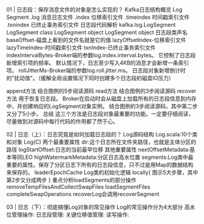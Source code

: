 01 | 日志段：保存消息文件的对象是怎么实现的？
Kafka日志结构概览
    Log Segment
        .log 消息日志文件
        .index 位移索引文件
        .timeindex 时间戳索引文件
        .txnindex 已终止事务索引文件
日志段代码解析
    kafka.log.LogSegment
        LogSegment class
        LogSegment object
        LogSegment object
日志段类声名
    baseOffset-磁盘上看到的文件名就是它的值
    lazyOffsetIndex-位移索引文件
    lazyTimeIndex-时间戳索引文件
    txnIndex-已终止事务索引文件
    indexIntervalBytes-Broker端的参数log.index.interval.bytes。
        它控制了日志段新增索引项的频率。
        默认情况下，日志至少写入4KB的消息才会新增一条索引项。
    rollJitterMs-Broker端的参数log.roll.jitter.ms。
        日志段对象新增倒计时的"扰动值"。（缓解全局设置情况下同时创建多个日志段的磁盘IO压力）

append方法
    结合图例的5步阅读源码
read方法
    结合图例的3步阅读源码
recover方法
    用于恢复日志段。
    Broker在启动时会从磁盘上加载所有的日志段信息到内存中，并创建响应的LogSegment对象实例。
    结合图例的3步阅读源码，其中第二步又分了5小步。
总结
    这三个方法是日志段对象最重要的功能。一定要仔细阅读，尽量做到对源码中每行代码的作用都了然于心。

02 | 日志（上）：日志究竟是如何加载日志段的？
Log源码结构 Log.scala:10个类和对象
Log(C)
    两个最重要属性
        dir:这个日志所在文件夹路径，也就是主体分区的路径
        logStartOffset:日志的当前最早位移
    其他重要属性
        nextOffsetMetadata:基本等同LEO
        highWatermarkMetadata:分区日志高水位置
        segments:Log类中最重要的属性。保存了分区日志下所有的日志段信息，只不过是用Map的数据结构来保存的。
        leaderEpochCache
Log类的初始化逻辑
    locally{
        图示5大步骤，其中第2步又分成两步
    }
    重点分析loadSegments的部分操作
        removeTempFilesAndCollectSwapFiles
        loadSegmentFiles
        completeSwapOperations
        recoverLog会调用recoverSegment

03 | 日志（下）：彻底搞懂Log对象的常见操作
Log的常见操作分为4大部分
高水位管理操作:
日志段管理:
关键位移值管理:
读写操作:


